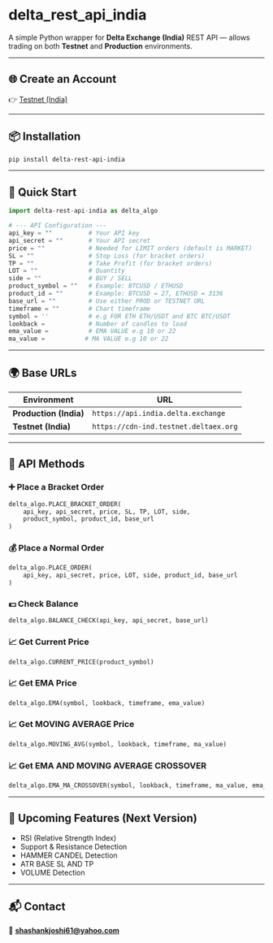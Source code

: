 # delta_rest_api_india

A simple Python wrapper for **Delta Exchange (India)** REST API — allows trading on both **Testnet** and **Production** environments.

---

## 🌐 Create an Account
👉 [Testnet (India)](https://testnet.delta.exchange)

---

## 📦 Installation
```bash
pip install delta-rest-api-india
```

---

## 🚀 Quick Start

```python
import delta-rest-api-india as delta_algo

# --- API Configuration ---
api_key = ""          # Your API key
api_secret = ""       # Your API secret
price = ""            # Needed for LIMIT orders (default is MARKET)
SL = ""               # Stop Loss (for bracket orders)
TP = ""               # Take Profit (for bracket orders)
LOT = ""              # Quantity
side = ""             # BUY / SELL
product_symbol = ""   # Example: BTCUSD / ETHUSD
product_id = ""       # Example: BTCUSD = 27, ETHUSD = 3136
base_url = ""         # Use either PROD or TESTNET URL
timeframe = ""        # Chart timeframe
symbol = ''           # e.g FOR ETH ETH/USDT and BTC BTC/USDT 
lookback =            # Number of candles to load   
ema_value =           # EMA VALUE e.g 10 or 22 
ma_value =           # MA VALUE e.g 10 or 22 
```

---

## 🌍 Base URLs

| Environment | URL |
|--------------|-----|
| **Production (India)** | `https://api.india.delta.exchange` |
| **Testnet (India)** | `https://cdn-ind.testnet.deltaex.org` |

---

## 🧩 API Methods

### ➕ Place a Bracket Order
```python
delta_algo.PLACE_BRACKET_ORDER(
    api_key, api_secret, price, SL, TP, LOT, side,
    product_symbol, product_id, base_url
)
```

### 💰 Place a Normal Order
```python
delta_algo.PLACE_ORDER(
    api_key, api_secret, price, LOT, side, product_id, base_url
)
```

### 💵 Check Balance
```python
delta_algo.BALANCE_CHECK(api_key, api_secret, base_url)
```

### 📈 Get Current Price
```python
delta_algo.CURRENT_PRICE(product_symbol)
```
### 📈 Get EMA Price
```python
delta_algo.EMA(symbol, lookback, timeframe, ema_value)
```
### 📈 Get MOVING AVERAGE Price
```python
delta_algo.MOVING_AVG(symbol, lookback, timeframe, ma_value)
```
### 📈 Get EMA AND MOVING AVERAGE CROSSOVER
```python
delta_algo.EMA_MA_CROSSOVER(symbol, lookback, timeframe, ma_value, ema_value)
```
---

## 🧠 Upcoming Features (Next Version)
- RSI (Relative Strength Index)
- Support & Resistance Detection
- HAMMER CANDEL Detection
- ATR BASE SL AND TP
- VOLUME Detection


---

## 📬 Contact 
📧 **shashankjoshi61@yahoo.com**
